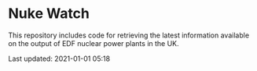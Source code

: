 # Nuke Watch

This repository includes code for retrieving the latest information available on the output of EDF nuclear power plants in the UK.

Last updated: 2021-01-01 05:18